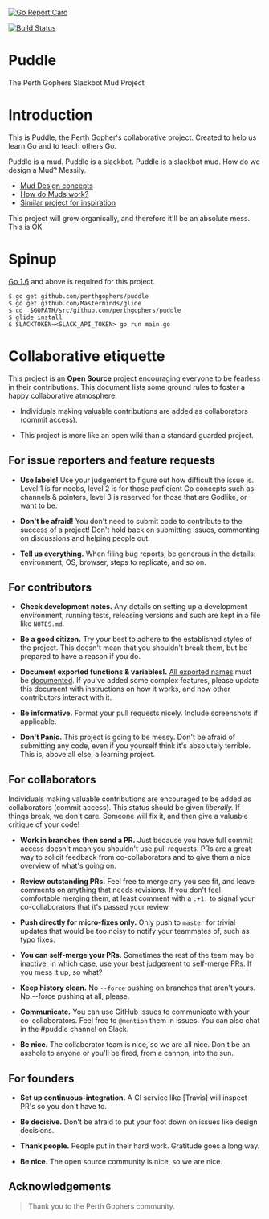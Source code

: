 [![Go Report Card](https://goreportcard.com/badge/github.com/perthgophers/puddle)](https://goreportcard.com/report/github.com/perthgophers/puddle)

[![Build Status](https://travis-ci.org/perthgophers/puddle.svg?branch=develop)](https://travis-ci.org/perthgophers/puddle)

# Puddle
The Perth Gophers Slackbot Mud Project

# Introduction

This is Puddle, the Perth Gopher's collaborative project. Created to help us learn Go and to teach others Go. 

Puddle is a mud. Puddle is a slackbot. Puddle is a slackbot mud. How do we design a Mud? Messily.

* [Mud Design concepts](https://www.gammon.com.au/forum/?id=10147)
* [How do Muds work?](http://www.livinginternet.com/d/dw.htm)
* [Similar project for inspiration](https://github.com/Streamweaver/pogomud)

This project will grow organically, and therefore it'll be an absolute mess. This is OK.

# Spinup

[Go 1.6](https://golang.org/) and above is required for this project.

```
$ go get github.com/perthgophers/puddle
$ go get github.com/Masterminds/glide
$ cd  $GOPATH/src/github.com/perthgophers/puddle
$ glide install
$ SLACKTOKEN=<SLACK_API_TOKEN> go run main.go
```

# Collaborative etiquette

This project is an **Open Source** project encouraging everyone to be fearless in their contributions. This document lists some ground rules to foster a happy collaborative atmosphere.

* Individuals making valuable contributions are added as collaborators (commit access).

* This project is more like an open wiki than a standard guarded project.


## For issue reporters and feature requests

* __Use labels!__ Use your judgement to figure out how difficult the issue is. Level 1 is for noobs, level 2 is for those proficient Go concepts such as channels & pointers, level 3 is reserved for those that are Godlike, or want to be.

* __Don't be afraid!__ You don't need to submit code to contribute to the success of a project! Don't hold back on submitting issues, commenting on discussions and helping people out.

* __Tell us everything.__ When filing bug reports, be generous in the details: environment, OS, browser, steps to replicate, and so on.

## For contributors

* __Check development notes.__ Any details on setting up a development environment, running tests, releasing versions and such are kept in a file like `NOTES.md`.

* __Be a good citizen.__ Try your best to adhere to the established styles of the project. This doesn't mean that you shouldn't break them, but be prepared to have a reason if you do.

* __Document exported functions & variables!.__ [All exported names](https://tour.golang.org/basics/3) must be [documented](https://blog.golang.org/godoc-documenting-go-code). If you've added some complex features, please update this document with instructions on how it works, and how other contributors interact with it.

* __Be informative.__ Format your pull requests nicely. Include screenshots if applicable.

* __Don't Panic.__ This project is going to be messy. Don't be afraid of submitting any code, even if you yourself think it's absolutely terrible. This is, above all else, a learning project.

## For collaborators

Individuals making valuable contributions are encouraged to be added as collaborators (commit access). This status should be given *liberally.* If things break, we don't care. Someone will fix it, and then give a valuable critique of your code!

* __Work in branches then send a PR.__ Just because you have full commit access doesn't mean you shouldn't use pull requests. PRs are a great way to solicit feedback from co-collaborators and to give them a nice overview of what's going on.

* __Review outstanding PRs.__ Feel free to merge any you see fit, and leave comments on anything that needs revisions. If you don't feel comfortable merging them, at least comment with a `:+1:` to signal your co-collaborators that it's passed your review.

* __Push directly for micro-fixes only.__ Only push to `master` for trivial updates that would be too noisy to notify your teammates of, such as typo fixes.

* __You can self-merge your PRs.__ Sometimes the rest of the team may be inactive, in which case, use your best judgement to self-merge PRs. If you mess it up, so what?

* __Keep history clean.__ No `--force` pushing on branches that aren't yours. No --force pushing at all, please.

* __Communicate.__ You can use GitHub issues to communicate with your co-collaborators. Feel free to `@mention` them in issues. You can also chat in the #puddle channel on Slack.

* __Be nice.__ The collaborator team is nice, so we are all nice. Don't be an asshole to anyone or you'll be fired, from a cannon, into the sun.

## For founders

* __Set up continuous-integration.__ A CI service like [Travis] will inspect PR's so you don't have to.

* __Be decisive.__ Don't be afraid to put your foot down on issues like design decisions.

* __Thank people.__ People put in their hard work. Gratitude goes a long way.

* __Be nice.__ The open source community is nice, so we are nice.

## Acknowledgements

> Thank you to the Perth Gophers community.
